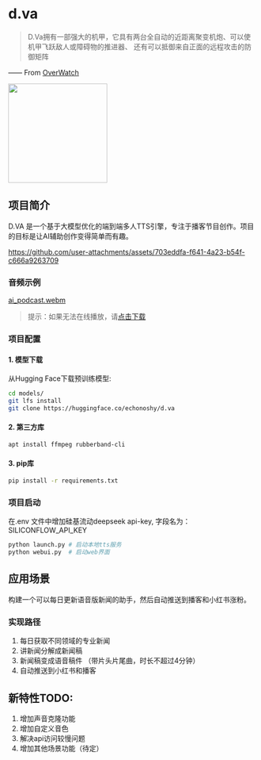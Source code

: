 # d.va
> D.Va拥有一部强大的机甲，它具有两台全自动的近距离聚变机炮、可以使机甲飞跃敌人或障碍物的推进器、 还有可以抵御来自正面的远程攻击的防御矩阵

—— From [OverWatch](http://ow.blizzard.cn/heroes/dva)

<img src="https://zos.alipayobjects.com/rmsportal/psagSCVHOKQVqqNjjMdf.jpg" width="200" height="200" />

## 项目简介

D.VA 是一个基于大模型优化的端到端多人TTS引擎，专注于播客节目创作。项目的目标是让AI辅助创作变得简单而有趣。

https://github.com/user-attachments/assets/703eddfa-f641-4a23-b54f-c666a9263709

### 音频示例
[ai_podcast.webm](https://github.com/user-attachments/assets/a64f099a-7455-4142-af2f-0b68cb7e0679)
> 提示：如果无法在线播放，请[点击下载](assets/ai_podcast_v1.MP3)


### 项目配置

#### 1. 模型下载
从Hugging Face下载预训练模型:
```bash
cd models/
git lfs install
git clone https://huggingface.co/echonoshy/d.va
```

#### 2. 第三方库
```bash
apt install ffmpeg rubberband-cli
```

#### 3. pip库
```bash
pip install -r requirements.txt
```


### 项目启动
在.env 文件中增加硅基流动deepseek api-key, 字段名为：SILICONFLOW_API_KEY

```bash
python launch.py # 启动本地tts服务
python webui.py  # 启动web界面
```


## 应用场景

构建一个可以每日更新语音版新闻的助手，然后自动推送到播客和小红书涨粉。


### 实现路径
1. 每日获取不同领域的专业新闻
2. 讲新闻分解成新闻稿
3. 新闻稿变成语音稿件 （带片头片尾曲，时长不超过4分钟）
4. 自动推送到小红书和播客

## 新特性TODO:
1. 增加声音克隆功能
2. 增加自定义音色
3. 解决api访问较慢问题
4. 增加其他场景功能（待定）
